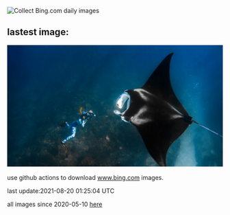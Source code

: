 ![Collect Bing.com daily images](https://github.com/counter2015/bing-daily-images/workflows/Collect%20Bing.com%20daily%20images/badge.svg)
## lastest image:
![](images/GiantManta.jpg)

use github actions to download www.bing.com images.

last update:2021-08-20 01:25:04 UTC

all images since 2020-05-10 [here](https://github.com/counter2015/bing-daily-images/tree/master/images) 
